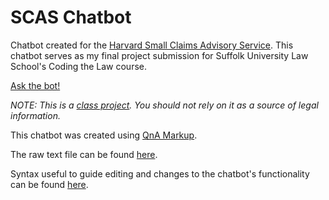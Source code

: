 # SCAS Chatbot
Chatbot created for the [Harvard Small Claims Advisory Service](http://masmallclaims.org/). This chatbot serves as my final project submission for Suffolk University Law School's Coding the Law course.

[Ask the bot!](https://beantownbrit.github.io/scaschatbot/)

<i>NOTE: This is a [class project](https://docs.google.com/document/d/1GGvXXekg72rJxX5paeUXuqCct1X2IdOPpEAKsaggP_I/edit?usp=sharing). You should not rely on it as a source of legal information.</i>

This chatbot was created using [QnA Markup](https://www.qnamarkup.org/).

The raw text file can be found [here](https://beantownbrit.github.io/scaschatbot/markdown.txt).

Syntax useful to guide editing and changes to the chatbot's functionality can be found [here](https://www.qnamarkup.org/syntax/).
